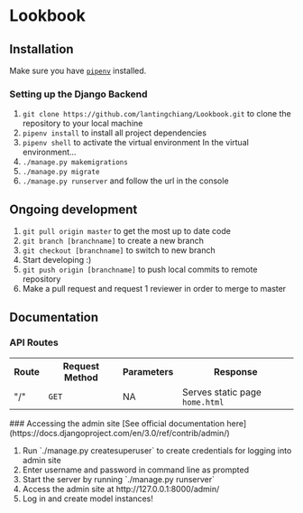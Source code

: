# Lookbook

## Installation
Make sure you have [`pipenv`](https://docs.pipenv.org/en/latest/) installed.

### Setting up the Django Backend
1. `git clone https://github.com/lantingchiang/Lookbook.git` to clone the repository to your local machine
2. `pipenv install` to install all project dependencies
3. `pipenv shell` to activate the virtual environment
In the virtual environment...
4. `./manage.py makemigrations`
5. `./manage.py migrate`
6. `./manage.py runserver` and follow the url in the console

## Ongoing development
1. `git pull origin master` to get the most up to date code
2. `git branch [branchname]` to create a new branch
3. `git checkout [branchname]` to switch to new branch
4. Start developing :)
5. `git push origin [branchname]` to push local commits to remote repository
6. Make a pull request and request 1 reviewer in order to merge to master

## Documentation
### API Routes
<table>
  <tr>
    <th>Route</th>
    <th>Request Method</th>
    <th>Parameters</th>
    <th>Response</th>
  </tr>
  <tr>
    <td>"/"</td>
    <td><code>GET</code></td>
    <td>NA</td>
    <td>Serves static page <code>home.html</code></td>
  </tr>
</table>
### Accessing the admin site
[See official documentation here](https://docs.djangoproject.com/en/3.0/ref/contrib/admin/)
<ol>
  <li>Run `./manage.py createsuperuser` to create credentials for logging into admin site</li>
  <li>Enter username and password in command line as prompted</li>
  <li>Start the server by running `./manage.py runserver`</li>
  <li>Access the admin site at http://127.0.0.1:8000/admin/</li>
  <li>Log in and create model instances!</li>
</ol>

